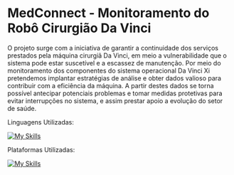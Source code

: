 # MedConnect - Monitoramento do Robô Cirurgião Da Vinci

  O projeto surge com a iniciativa de garantir a continuidade dos serviços prestados pela máquina cirurgiã Da Vinci, em meio a vulnerabilidade que o sistema pode estar suscetível e a escassez de manutenção. Por meio do monitoramento dos componentes do sistema operacional Da Vinci Xi pretendemos implantar estratégias de análise e obter dados valioso para contribuir com a eficiência da máquina. A partir destes dados se torna possível antecipar potenciais problemas e tomar medidas protetivas para evitar interrupções no sistema, e assim prestar apoio a evolução do setor de saúde. 

Linguagens Utilizadas:

[![My Skills](https://skills.thijs.gg/icons?i=js,html,css,kotlin,nodejs,py,mysql)](https://skills.thijs.gg)

Plataformas Utilizadas:


[![My Skills](https://skills.thijs.gg/icons?i=figma,git)](https://skills.thijs.gg)
